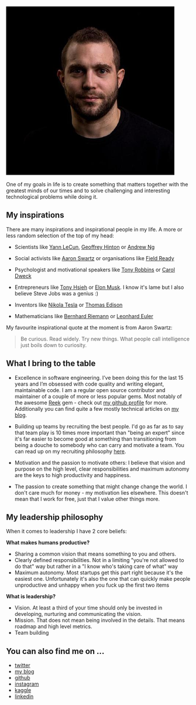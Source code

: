 ![Image](timo_roessner_profile_picture.jpeg)

One of my goals in life is to create something that matters together with the greatest minds of our times and to solve challenging and interesting technological problems while doing it.

## My inspirations

There are many inspirations and inspirational people in my life. A more or less random selection of the top of my head:

- Scientists like [Yann LeCun](http://yann.lecun.com/), [Geoffrey Hinton](http://www.cs.toronto.edu/~hinton/) or [Andrew Ng](http://www.andrewng.org/)

- Social activists like [Aaron Swartz](https://en.wikipedia.org/wiki/Aaron_Swartz) or organisations like [Field Ready](https://www.fieldready.org/)

- Psychologist and motivational speakers like [Tony Robbins](https://www.ted.com/talks/tony_robbins_asks_why_we_do_what_we_do) or [Carol Dweck](https://www.ted.com/talks/carol_dweck_the_power_of_believing_that_you_can_improve#t-73105)

- Entrepreneurs like [Tony Hsieh](https://en.wikipedia.org/wiki/Tony_Hsieh) or [Elon Musk](https://en.wikipedia.org/wiki/Elon_Musk). I know it's lame but I also believe Steve Jobs was a genius :)

- Inventors like [Nikola Tesla](https://en.wikipedia.org/wiki/Nikola_Tesla) or [Thomas Edison](https://en.wikipedia.org/wiki/Thomas_Edison)

- Mathematicians like [Bernhard Riemann](https://en.wikipedia.org/wiki/Bernhard_Riemann) or [Leonhard Euler](https://en.wikipedia.org/wiki/Leonhard_Euler)

My favourite inspirational quote at the moment is from Aaron Swartz:

> Be curious. Read widely. Try new things. What people call intelligence just boils down to curiosity.

## What I bring to the table

- Excellence in software engineering. I’ve been doing this for the last 15 years and I’m obsessed with code quality and writing elegant, maintainable code. I am a regular open source contributor and maintainer of a couple of more or less popular gems. Most notably of the awesome [Reek](https://github.com/troessner/reek) gem - check out [my github profile](https://github.com/troessner/) for more. Additionally you can find quite a few mostly technical articles on [my blog](https://troessner.svbtle.com/).

- Building up teams by recruiting the best people. I'd go as far as to say that team play is 10 times more important than "being an expert" since it's far easier to become good at something than transitioning from being a douche to somebody who can carry and motivate a team. You can read up on my recruiting philosophy [here](https://troessner.svbtle.com/the-rockstar-ninja-and-you-a-laymans-guide-how-to-not-hire-them).

- Motivation and the passion to motivate others: I believe that vision and purpose on the high level, clear responsibilities and maximum autonomy are the keys to high productivity and happiness.

- The passion to create something that might change change the world. I don't care much for money - my motivation lies elsewhere. This doesn't mean that I work for free, just that I value other things more.

## My leadership philosophy

When it comes to leadership I have 2 core beliefs:

**What makes humans productive?**

- Sharing a common vision that means something to you and others.
- Clearly defined responsibilities. Not in a limiting "you're not allowed to do that" way but rather in a "I know who's taking care of what" way
- Maximum autonomy. Most startups get this part right because it's the easiest one. Unfortunately it's also the one that can quickly make people unproductive and unhappy when you fuck up the first two items

**What is leadership?**

- Vision. At least a third of your time should only be invested in developing, nurturing and communicating the vision.
- Mission. That does not mean being involved in the details. That means roadmap and high level metrics.
- Team building

## You can also find me on ...

- [twitter](https://twitter.com/troessner)
- [my blog](https://troessner.svbtle.com/)
- [github](https://github.com/troessner)
- [instagram](https://www.instagram.com/timo.roessner/?hl=en)
- [kaggle](https://www.kaggle.com/troessner)
- [linkedin](https://www.linkedin.com/in/timo-r%C3%B6%C3%9Fner-05ab1630/)
